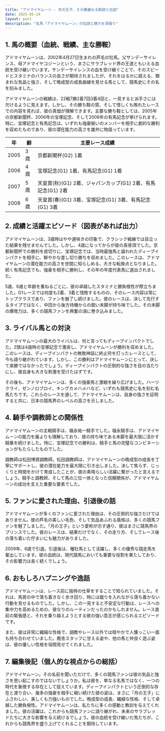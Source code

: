 ```yaml
---
title: "アドマイヤムーン - 月の王子、その華麗なる軌跡と伝説"
date: 2025-05-24
layout: post
description: "名馬『アドマイヤムーン』の伝説と魅力を深堀り"
---
```


## 1. 馬の概要（血統、戦績、主な勝鞍）

アドマイヤムーンは、2002年4月27日生まれの芦毛の牡馬。父サンデーサイレンス、母アドマイヤコジーンという、まさにサラブレッド界の王道ともいえる血統を受け継いでいます。サンデーサイレンスの血を受け継ぐことで、そのスピードとスタミナのバランスの良さが期待されましたが、それをはるかに超える、類まれな気品と強さ、そして晩成型の成長曲線を見せる馬として、競馬史にその名を刻みました。

アドマイヤムーンの戦績は、22戦7勝2着7回3着4回と、一見すると派手さには欠けるように見えます。しかし、その勝ち鞍の質、そして惜しくも敗れたレースでの内容を見れば、彼の真価が理解できます。主要な勝ち鞍としては、2005年の京都新聞杯、2006年の宝塚記念、そして2006年の有馬記念が挙げられます。特に、宝塚記念と有馬記念は、いずれも強豪揃いのメンバーを相手に劇的な勝利を収めたものであり、彼の潜在能力の高さを雄弁に物語っています。

| 年 | 齢 | 主要レース成績 |
|---|---|---|
| 2005 | 3歳 | 京都新聞杯(G2) 1着 |
| 2006 | 4歳 | 宝塚記念(G1) 1着、有馬記念(G1) 1着 |
| 2007 | 5歳 |  天皇賞(秋)(G1) 2着、ジャパンカップ(G1) 2着、有馬記念(G1) 2着 |
| 2008 | 6歳 |  天皇賞(春)(G1) 3着、宝塚記念(G1) 3着、有馬記念(G1) 3着 |


## 2. 成績と活躍エピソード（図表があれば出力）

アドマイヤムーンは、3歳時はやや遅咲きの印象で、クラシック戦線では目立った結果を残せませんでした。しかし、4歳になってからが彼の真骨頂でした。京都新聞杯での勝利を皮切りに、宝塚記念では、当時最強馬と謳われたディープインパクトを相手に、鮮やかな差し切り勝ちを収めました。このレースは、アドマイヤムーンの潜在能力の高さを世間に知らしめる、大きな転換点となりました。続く有馬記念でも、強豪を相手に勝利し、その年の年度代表馬に選出されました。

5歳、6歳と年齢を重ねるごとに、彼の卓越したスタミナと勝負根性が際立ちました。G1レースでは何度も2着、3着と惜敗するものの、そのレース内容は常にトップクラスであり、ファンを魅了し続けました。彼のレースは、決して先行するタイプではなく、中団から後方待機からの鋭い末脚が持ち味でした。その末脚の爆発力は、多くの競馬ファンを興奮の渦に巻き込みました。


## 3. ライバル馬との対決

アドマイヤムーンの最大のライバルは、何と言ってもディープインパクトでした。2頭は4歳時の宝塚記念で激突し、アドマイヤムーンが勝利を収めました。このレースは、ディープインパクトの無敗神話に終止符を打ったレースとして、今も語り継がれています。しかし、この勝利はアドマイヤムーンにとって、決して楽勝ではなかったでしょう。ディープインパクトの圧倒的な強さを目の当たりにし、彼自身も大きな刺激を受けたはずです。

その後も、アドマイヤムーンは、多くの強豪馬と激戦を繰り広げました。ハーツクライ、ゼンノロブロイ、キングカメハメハなど、いずれも競馬史に名を刻む名馬たちです。これらのレースを通して、アドマイヤムーンは、自身の強さを証明すると共に、日本の競馬界のレベルの高さを示しました。


## 4. 騎手や調教師との関係性

アドマイヤムーンの主戦騎手は、福永祐一騎手でした。福永騎手は、アドマイヤムーンの能力を誰よりも理解しており、彼の持ち味である末脚を最大限に活かす騎乗を続けました。特に、宝塚記念での勝利は、騎手と馬の完璧なコンビネーションがもたらしたものでした。

調教師は松田博資調教師。松田調教師は、アドマイヤムーンの晩成型の成長を丁寧にサポートし、彼の潜在能力を最大限に引き出しました。決して焦らず、じっくりと時間をかけて育成したことが、彼の素晴らしい活躍に繋がったと言えるでしょう。騎手と調教師、そして馬の三位一体となった信頼関係が、アドマイヤムーンの成功を支えた重要な要素でした。


## 5. ファンに愛された理由、引退後の話

アドマイヤムーンが多くのファンに愛された理由は、その圧倒的な強さだけではありません。彼の芦毛の美しい毛色、そして気品あふれる風格は、多くの競馬ファンを魅了しました。「月の王子」という愛称が示す通り、彼はまさに競馬界のプリンスでした。彼のレースは、結果だけでなく、その走り方、そしてレース後の落ち着いた佇まいにも魅力がありました。

2009年、6歳で引退。引退後は、種牡馬として活躍し、多くの優秀な競走馬を輩出しています。彼の血統は、現代競馬においても重要な役割を果たしており、その影響力は長く続くでしょう。


## 6. おもしろハプニングや逸話

アドマイヤムーンは、レース前に独特の仕草をすることで知られていました。それは、馬房の中で落ち着きなく歩き回り、時には蹴りを入れながら落ち着かない行動を見せるものでした。しかし、この一見すると不安定な行動は、レースへの集中力を高めるための、彼なりのルーティンだったのかもしれません。レース直前の緊張感と、それを乗り越えようとする彼の強い意志が感じられるエピソードです。

また、彼は非常に繊細な性格で、調教やレース以外では穏やかで人懐っこい一面も持ち合わせていました。厩舎スタッフに甘える姿や、他の馬と仲良く遊ぶ姿は、彼の優しい性格を垣間見せてくれました。


## 7. 編集後記（個人的な視点からの総括）

アドマイヤムーン。その名前を聞いただけで、多くの競馬ファンは彼の気品と強さを思い起こすのではないでしょうか。私は彼を、単なる名馬ではなく、一つの時代を象徴する存在として捉えています。ディープインパクトという圧倒的な存在と渡り合い、幾多の強豪を相手に戦い続けた彼の姿は、まさに「月の王子」にふさわしい、美しくも力強いものでした。晩成型の成長、繊細な性格、そして卓越した勝負根性。アドマイヤムーンは、私たちに多くの感動と教訓を与えてくれました。彼の活躍は、これからも競馬ファンに語り継がれ、未来のサラブレッドたちに大きな影響を与え続けるでしょう。彼の血統を受け継いだ馬たちが、これからも競馬界を盛り上げてくれることを期待しています。
